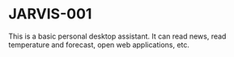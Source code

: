 # JARVIS-001
This is a basic personal desktop assistant. It can read news, read temperature and forecast, open web applications, etc. 
